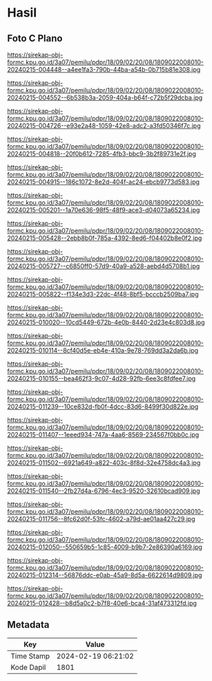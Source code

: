 # Hasil

## Foto C Plano

https://sirekap-obj-formc.kpu.go.id/3a07/pemilu/pdpr/18/09/02/20/08/1809022008010-20240215-004448--a4ee1fa3-790b-44ba-a54b-0b715b81e308.jpg

https://sirekap-obj-formc.kpu.go.id/3a07/pemilu/pdpr/18/09/02/20/08/1809022008010-20240215-004552--6b538b3a-2059-404a-b64f-c72b5f29dcba.jpg

https://sirekap-obj-formc.kpu.go.id/3a07/pemilu/pdpr/18/09/02/20/08/1809022008010-20240215-004726--e93e2a48-1059-42e8-adc2-a3fd50346f7c.jpg

https://sirekap-obj-formc.kpu.go.id/3a07/pemilu/pdpr/18/09/02/20/08/1809022008010-20240215-004818--20f0b612-7285-4fb3-bbc9-3b2f89731e2f.jpg

https://sirekap-obj-formc.kpu.go.id/3a07/pemilu/pdpr/18/09/02/20/08/1809022008010-20240215-004915--186c1072-8e2d-404f-ac24-ebcb9773d583.jpg

https://sirekap-obj-formc.kpu.go.id/3a07/pemilu/pdpr/18/09/02/20/08/1809022008010-20240215-005201--1a70e636-98f5-48f9-ace3-d04073a65234.jpg

https://sirekap-obj-formc.kpu.go.id/3a07/pemilu/pdpr/18/09/02/20/08/1809022008010-20240215-005428--2ebb8b0f-785a-4392-8ed6-f04402b8e0f2.jpg

https://sirekap-obj-formc.kpu.go.id/3a07/pemilu/pdpr/18/09/02/20/08/1809022008010-20240215-005727--c6850ff0-57d9-40a9-a528-aebd4d5708b1.jpg

https://sirekap-obj-formc.kpu.go.id/3a07/pemilu/pdpr/18/09/02/20/08/1809022008010-20240215-005822--f134e3d3-22dc-4f48-8bf5-bcccb2509ba7.jpg

https://sirekap-obj-formc.kpu.go.id/3a07/pemilu/pdpr/18/09/02/20/08/1809022008010-20240215-010020--10cd5449-672b-4e0b-8440-2d23e4c803d8.jpg

https://sirekap-obj-formc.kpu.go.id/3a07/pemilu/pdpr/18/09/02/20/08/1809022008010-20240215-010114--8cf40d5e-eb4e-410a-9e78-769dd3a2da6b.jpg

https://sirekap-obj-formc.kpu.go.id/3a07/pemilu/pdpr/18/09/02/20/08/1809022008010-20240215-010155--bea462f3-9c07-4d28-92fb-6ee3c8fdfee7.jpg

https://sirekap-obj-formc.kpu.go.id/3a07/pemilu/pdpr/18/09/02/20/08/1809022008010-20240215-011239--10ce832d-fb0f-4dcc-83d6-8499f30d822e.jpg

https://sirekap-obj-formc.kpu.go.id/3a07/pemilu/pdpr/18/09/02/20/08/1809022008010-20240215-011407--1eeed934-747a-4aa6-8569-234567f0bb0c.jpg

https://sirekap-obj-formc.kpu.go.id/3a07/pemilu/pdpr/18/09/02/20/08/1809022008010-20240215-011502--6921a649-a822-403c-8f8d-32e4758dc4a3.jpg

https://sirekap-obj-formc.kpu.go.id/3a07/pemilu/pdpr/18/09/02/20/08/1809022008010-20240215-011540--2fb27d4a-6796-4ec3-9520-32610bcad909.jpg

https://sirekap-obj-formc.kpu.go.id/3a07/pemilu/pdpr/18/09/02/20/08/1809022008010-20240215-011756--8fc62d0f-53fc-4602-a79d-ae01aa427c29.jpg

https://sirekap-obj-formc.kpu.go.id/3a07/pemilu/pdpr/18/09/02/20/08/1809022008010-20240215-012050--550659b5-1c85-4009-b9b7-2e86390a6169.jpg

https://sirekap-obj-formc.kpu.go.id/3a07/pemilu/pdpr/18/09/02/20/08/1809022008010-20240215-012314--56876ddc-e0ab-45a9-8d5a-6622614d9809.jpg

https://sirekap-obj-formc.kpu.go.id/3a07/pemilu/pdpr/18/09/02/20/08/1809022008010-20240215-012428--b8d5a0c2-b7f8-40e6-bca4-31af473312fd.jpg


## Metadata

| Key        | Value               |
| ---------- | ------------------- |
| Time Stamp | 2024-02-19 06:21:02 |
| Kode Dapil | 1801                |



